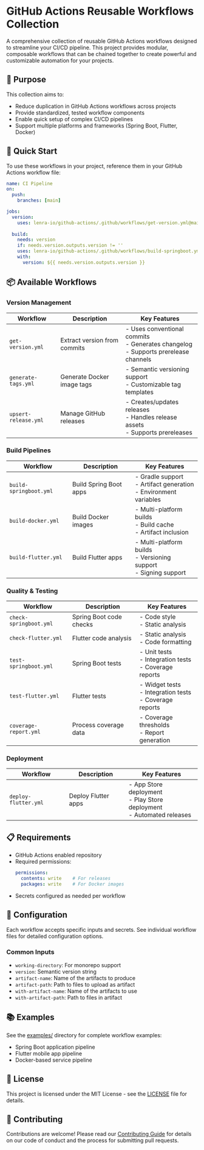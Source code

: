 # GitHub Actions Reusable Workflows Collection

A comprehensive collection of reusable GitHub Actions workflows designed to streamline your CI/CD pipeline. This project provides modular, composable workflows that can be chained together to create powerful and customizable automation for your projects.

## 🎯 Purpose

This collection aims to:
- Reduce duplication in GitHub Actions workflows across projects
- Provide standardized, tested workflow components
- Enable quick setup of complex CI/CD pipelines
- Support multiple platforms and frameworks (Spring Boot, Flutter, Docker)

## 🚀 Quick Start

To use these workflows in your project, reference them in your GitHub Actions workflow file:

```yaml
name: CI Pipeline
on:
  push:
    branches: [main]

jobs:
  version:
    uses: lenra-io/github-actions/.github/workflows/get-version.yml@main
    
  build:
    needs: version
    if: needs.version.outputs.version != ''
    uses: lenra-io/github-actions/.github/workflows/build-springboot.yml@main
    with:
      version: ${{ needs.version.outputs.version }}
```

## 📦 Available Workflows

### Version Management
| Workflow | Description | Key Features |
|----------|-------------|--------------|
| `get-version.yml` | Extract version from commits | - Uses conventional commits<br>- Generates changelog<br>- Supports prerelease channels |
| `generate-tags.yml` | Generate Docker image tags | - Semantic versioning support<br>- Customizable tag templates |
| `upsert-release.yml` | Manage GitHub releases | - Creates/updates releases<br>- Handles release assets<br>- Supports prereleases |

### Build Pipelines
| Workflow | Description | Key Features |
|----------|-------------|--------------|
| `build-springboot.yml` | Build Spring Boot apps | - Gradle support<br>- Artifact generation<br>- Environment variables |
| `build-docker.yml` | Build Docker images | - Multi-platform builds<br>- Build cache<br>- Artifact inclusion |
| `build-flutter.yml` | Build Flutter apps | - Multi-platform builds<br>- Versioning support<br>- Signing support |

### Quality & Testing
| Workflow | Description | Key Features |
|----------|-------------|--------------|
| `check-springboot.yml` | Spring Boot code checks | - Code style<br>- Static analysis |
| `check-flutter.yml` | Flutter code analysis | - Static analysis<br>- Code formatting |
| `test-springboot.yml` | Spring Boot tests | - Unit tests<br>- Integration tests<br>- Coverage reports |
| `test-flutter.yml` | Flutter tests | - Widget tests<br>- Integration tests<br>- Coverage reports |
| `coverage-report.yml` | Process coverage data | - Coverage thresholds<br>- Report generation |

### Deployment
| Workflow | Description | Key Features |
|----------|-------------|--------------|
| `deploy-flutter.yml` | Deploy Flutter apps | - App Store deployment<br>- Play Store deployment<br>- Automated releases |

## 📋 Requirements

- GitHub Actions enabled repository
- Required permissions:
  ```yaml
  permissions:
    contents: write    # For releases
    packages: write    # For Docker images
  ```
- Secrets configured as needed per workflow

## 🔧 Configuration

Each workflow accepts specific inputs and secrets. See individual workflow files for detailed configuration options.

### Common Inputs
- `working-directory`: For monorepo support
- `version`: Semantic version string
- `artifact-name`: Name of the artifacts to produce
- `artifact-path`: Path to files to upload as artifact
- `with-artifact-name`: Name of the artifacts to use
- `with-artifact-path`: Path to files in artifact

## 📚 Examples

See the [examples/](./examples) directory for complete workflow examples:
- Spring Boot application pipeline
- Flutter mobile app pipeline
- Docker-based service pipeline

## 📜 License

This project is licensed under the MIT License - see the [LICENSE](./LICENSE) file for details.

## 🤝 Contributing

Contributions are welcome! Please read our [Contributing Guide](./CONTRIBUTING.md) for details on our code of conduct and the process for submitting pull requests.
